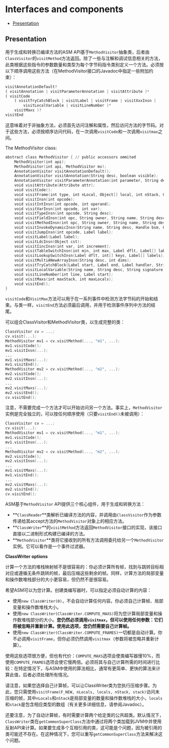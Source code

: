 # Interfaces and components

* [Presentation](#Presentation)

## <a name="Presentation">Presentation</a>

用于生成和转换已编译方法的ASM API基于`MethodVisitor`抽象类，后者由`ClassVisitor`的`visitMethod`方法返回。除了一些与注解和调试信息相关的方法，此类根据这些指令的参数数量和类型为每个字节码指令类别定义一个方法。必须按以下顺序调用这些方法（在MethodVisitor接口的Javadoc中指定一些附加约束）：

```asm
visitAnnotationDefault?
( visitAnnotation | visitParameterAnnotation | visitAttribute )*
( visitCode
    ( visitTryCatchBlock | visitLabel | visitFrame | visitXxxInsn |
        visitLocalVariable | visitLineNumber )*
    visitMaxs )?
visitEnd
```

这意味着对于非抽象方法，必须首先访问注解和属性，然后访问方法的字节码。对于这些方法，必须按顺序访问代码，在一次调用`visitCode`和一次调用`visitmax`之间。

The MethodVisitor class:

```asm
abstract class MethodVisitor { // public accessors ommited
    MethodVisitor(int api);
    MethodVisitor(int api, MethodVisitor mv);
    AnnotationVisitor visitAnnotationDefault();
    AnnotationVisitor visitAnnotation(String desc, boolean visible);
    AnnotationVisitor visitParameterAnnotation(int parameter, String desc, boolean visible);
    void visitAttribute(Attribute attr);
    void visitCode();
    void visitFrame(int type, int nLocal, Object[] local, int nStack, Object[] stack);
    void visitInsn(int opcode);
    void visitIntInsn(int opcode, int operand);
    void visitVarInsn(int opcode, int var);
    void visitTypeInsn(int opcode, String desc);
    void visitFieldInsn(int opc, String owner, String name, String desc);
    void visitMethodInsn(int opc, String owner, String name, String desc);
    void visitInvokeDynamicInsn(String name, String desc, Handle bsm, Object... bsmArgs);
    void visitJumpInsn(int opcode, Label label);
    void visitLabel(Label label);
    void visitLdcInsn(Object cst);
    void visitIincInsn(int var, int increment);
    void visitTableSwitchInsn(int min, int max, Label dflt, Label[] labels);
    void visitLookupSwitchInsn(Label dflt, int[] keys, Label[] labels);
    void visitMultiANewArrayInsn(String desc, int dims);
    void visitTryCatchBlock(Label start, Label end, Label handler, String type);
    void visitLocalVariable(String name, String desc, String signature, Label start, Label end, int index);
    void visitLineNumber(int line, Label start);
    void visitMaxs(int maxStack, int maxLocals);
    void visitEnd();
}
```

`visitCode`和`VisitMax`方法可以用于在一系列事件中检测方法字节码的开始和结束。与类一样，`visitEnd`方法必须最后调用，并用于检测事件序列中方法的结尾。

可以组合ClassVisitor和MethodVisitor类，以生成完整的类：

```asm
ClassVisitor cv = ...;
cv.visit(...);
MethodVisitor mv1 = cv.visitMethod(..., "m1", ...);
mv1.visitCode();
mv1.visitInsn(...);
...
mv1.visitMaxs(...);
mv1.visitEnd();
MethodVisitor mv2 = cv.visitMethod(..., "m2", ...);
mv2.visitCode();
mv2.visitInsn(...);
...
mv2.visitMaxs(...);
mv2.visitEnd();
cv.visitEnd();
```

注意，不需要完成一个方法才可以开始访问另一个方法。事实上，`MethodVisitor`实例是完全独立的，可以按任何顺序使用（只要`visitEnd()`未被调用）：

```asm
ClassVisitor cv = ...;
cv.visit(...);
MethodVisitor mv1 = cv.visitMethod(..., "m1", ...);
mv1.visitCode();
mv1.visitInsn(...);
...
MethodVisitor mv2 = cv.visitMethod(..., "m2", ...);
mv2.visitCode();
mv2.visitInsn(...);
...
mv1.visitMaxs(...);
mv1.visitEnd();
...
mv2.visitMaxs(...);
mv2.visitEnd();
cv.visitEnd();
```

ASM基于`MethodVisitor` API提供三个核心组件，用于生成和转换方法：

* **`ClassReader`**类解析已编译方法的内容，并调用由`ClassVisitor`作为参数传递给其accept方法的`MethodVisitor`对象上的相应方法。
* **`ClassWriter`**的`visitMethod`方法返回`MethodVisitor`接口的实现，该接口直接以二进制形式构建已编译的方法。
* **`MethodVisitor`**类将它接收到的所有方法调用委托给另一个`MethodVisitor`实例。它可以看作是一个事件过滤器。

**ClassWriter options**

计算一个方法的堆栈映射帧不是很容易的：你必须计算所有帧，找到与跳转目标相对应或遵循无条件跳转的帧，最后压缩这些剩余的帧。同样，计算方法的局部变量和操作数堆栈部分的大小更容易，但仍然不是很容易。

希望ASM可以为您计算。创建类编写器时，可以指定必须自动计算的内容：

* 使用`new ClassWriter(0)`，不会自动计算任何内容。你必须自己计算帧、局部变量和操作数堆栈大小。
* 使用`new ClassWriter(ClassWriter.COMPUTE_MAXS)`将为您计算局部变量和操作数堆栈部分的大小。**您仍然必须调用`visitmax`，但可以使用任何参数：它们将被忽略并重新计算。使用此选项，您仍然需要自己计算帧。**
* 使用`new ClassWriter(ClassWriter.COMPUTE_FRAMES)`一切都是自动计算。你不必调用`visitFrame`，但你必须仍然调用`visitmax`（参数将被忽略并重新计算）。

使用这些选项很方便，但也有代价：`COMPUTE_MAXS`选项会使类编写器慢10%，而使用`COMPUTE_FRAMES`选项会使它慢两倍。必须将其与自己计算所需的时间进行比较：在特定情况下，与ASM中使用的算法相比，通常有更简单、更快的算法来计算此值，后者必须处理所有情况。

请注意，如果您选择自己计算帧，可以让ClassWriter类为您执行压缩步骤。为此，您只需使用`visitFrame(F_NEW, nLocals, locals, nStack, stack)`访问未压缩的帧，其中`nLocals`和`nStack`是局部变量的数量和操作数堆栈的大小，`locals`和`stack`是包含相应类型的数组（有关更多详细信息，请参阅Javadoc）。

还要注意，为了自动计算帧，有时需要计算两个给定类的公共超类。默认情况下，`ClassWriter`类在`getCommonSuperClass`方法中通过将两个类加载到JVM中并使用反射API来计算。如果要生成多个互相引用的类，这可能是个问题，因为被引用的类可能还不存在。在这种情况下，您可以重写`getCommonSuperClass`方法来解决这个问题。


